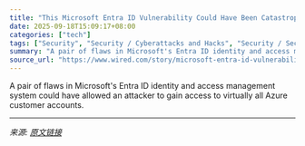 ```yaml
---
title: "This Microsoft Entra ID Vulnerability Could Have Been Catastrophic"
date: 2025-09-18T15:09:17+08:00
categories: ["tech"]
tags: ["Security", "Security / Cyberattacks and Hacks", "Security / Security News", "vulnerabilities", "cybersecurity", "security", "hacking", "Microsoft Cloud", "Microsoft", "God Mode"]
summary: "A pair of flaws in Microsoft's Entra ID identity and access management system could have allowed an attacker to gain access to virtually all Azure customer accounts."
source_url: "https://www.wired.com/story/microsoft-entra-id-vulnerability-digital-catastrophe/"
---
```


A pair of flaws in Microsoft's Entra ID identity and access management system could have allowed an attacker to gain access to virtually all Azure customer accounts.

---

*来源: [原文链接](https://www.wired.com/story/microsoft-entra-id-vulnerability-digital-catastrophe/)*
